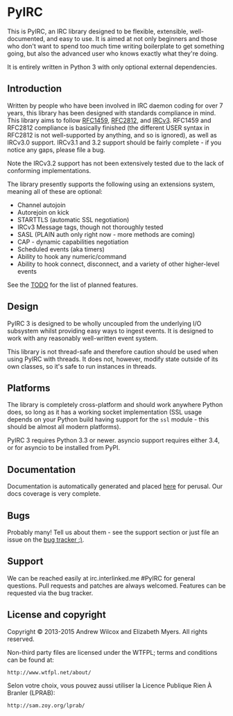 # PyIRC
This is PyIRC, an IRC library designed to be flexible, extensible, well-
documented, and easy to use. It is aimed at not only beginners and those who
don't want to spend too much time writing boilerplate to get something going¸
but also the advanced user who knows exactly what they're doing.

It is entirely written in Python 3 with only optional external dependencies.

## Introduction
Written by people who have been involved in IRC daemon coding for over 7
years, this library has been designed with standards compliance in mind. This
library aims to follow [RFC1459](http://tools.ietf.org/html/rfc1459.html),
[RFC2812](http://tools.ietf.org/html/rfc2812.html), and
[IRCv3](http://ircv3.org). RFC1459 and RFC2812 compliance is basically finished
(the different USER syntax in RFC2812 is not well-supported by anything, and
so is ignored), as well as IRCv3.0 support. IRCv3.1 and 3.2 support should be
fairly complete - if you notice any gaps, please file a bug. 

Note the IRCv3.2 support has not been extensively tested due to the lack of
conforming implementations.

The library presently supports the following using an extensions system,
meaning all of these are optional:
- Channel autojoin
- Autorejoin on kick
- STARTTLS (automatic SSL negotiation)
- IRCv3 Message tags, though not thoroughly tested
- SASL (PLAIN auth only right now - more methods are coming)
- CAP - dynamic capabilities negotiation
- Scheduled events (aka timers)
- Ability to hook any numeric/command
- Ability to hook connect, disconnect, and a variety of other higher-level
  events

See the [TODO](http://github.com/Elizafox/PyIRC/blob/master/TODO.md) for the
list of planned features.

## Design
PyIRC 3 is designed to be wholly uncoupled from the underlying I/O subsystem
whilst providing easy ways to ingest events. It is designed to work with any
reasonably well-written event system.

This library is not thread-safe and therefore caution should be used when
using PyIRC with threads. It does not, however, modify state outside of its
own classes, so it's safe to run instances in threads.

## Platforms
The library is completely cross-platform and should work anywhere Python does,
so long as it has a working socket implementation (SSL usage depends on your
Python build having support for the `ssl` module - this should be almost all
modern platforms).

PyIRC 3 requires Python 3.3 or newer. asyncio support requires either 3.4, or
for asyncio to be installed from PyPI.

## Documentation
Documentation is automatically generated and placed
[here](http://foxkit.us/PyIRC/) for perusal. Our docs coverage is very
complete.

## Bugs
Probably many! Tell us about them - see the support section or just file an
issue on the [bug tracker :)](http://github.com/Elizacat/PyIRC/issues).

## Support
We can be reached easily at irc.interlinked.me #PyIRC for general questions.
Pull requests and patches are always welcomed. Features can be requested via
the bug tracker.

## License and copyright
Copyright © 2013-2015 Andrew Wilcox and Elizabeth Myers. All rights reserved.

Non-third party files are licensed under the WTFPL; terms and conditions can be
found at:

	http://www.wtfpl.net/about/

Selon votre choix, vous pouvez aussi utiliser la Licence Publique Rien À
Branler (LPRAB):

	http://sam.zoy.org/lprab/

